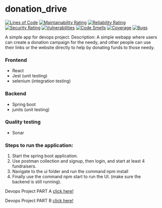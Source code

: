 # donation_drive

[![Lines of Code](https://sonarcloud.io/api/project_badges/measure?project=abhianuj_donation_drive&metric=ncloc)](https://sonarcloud.io/dashboard?id=abhianuj_donation_drive) [![Maintainability Rating](https://sonarcloud.io/api/project_badges/measure?project=abhianuj_donation_drive&metric=sqale_rating)](https://sonarcloud.io/dashboard?id=abhianuj_donation_drive) [![Reliability Rating](https://sonarcloud.io/api/project_badges/measure?project=abhianuj_donation_drive&metric=reliability_rating)](https://sonarcloud.io/dashboard?id=abhianuj_donation_drive) [![Security Rating](https://sonarcloud.io/api/project_badges/measure?project=abhianuj_donation_drive&metric=security_rating)](https://sonarcloud.io/dashboard?id=abhianuj_donation_drive) [![Vulnerabilities](https://sonarcloud.io/api/project_badges/measure?project=abhianuj_donation_drive&metric=vulnerabilities)](https://sonarcloud.io/dashboard?id=abhianuj_donation_drive) [![Code Smells](https://sonarcloud.io/api/project_badges/measure?project=abhianuj_donation_drive&metric=code_smells)](https://sonarcloud.io/dashboard?id=abhianuj_donation_drive) [![Coverage](https://sonarcloud.io/api/project_badges/measure?project=abhianuj_donation_drive&metric=coverage)](https://sonarcloud.io/dashboard?id=abhianuj_donation_drive) [![Bugs](https://sonarcloud.io/api/project_badges/measure?project=abhianuj_donation_drive&metric=bugs)](https://sonarcloud.io/dashboard?id=abhianuj_donation_drive) 

A simple app for devops project.
Description: A simple webapp where users can create a donation campaign for the needy, and other people can use their links or the website directly to help by donating funds to those needy.


### Frontend
  - React
  - Jest (unit testing)
  - selenium (integration testing)

### Backend
  - Spring boot
  - junits (unit testing)

### Quality testing
  - Sonar


### Steps to run the application:
1. Start the spring boot application.
2. Use postman collection and signup, then login, and start at least 4 fundraisers.
3. Navigate to the ui folder and run the command npm install
4. Finally use the command npm start to run the UI. (make sure the backend is still running).

Devops Project PART A [click here!](Devops%20Documentation%20-%20PART%20A.pdf)

Devops Project PART B [click here!](Devops%20Documentation%20-%20PART%20B.pdf)
